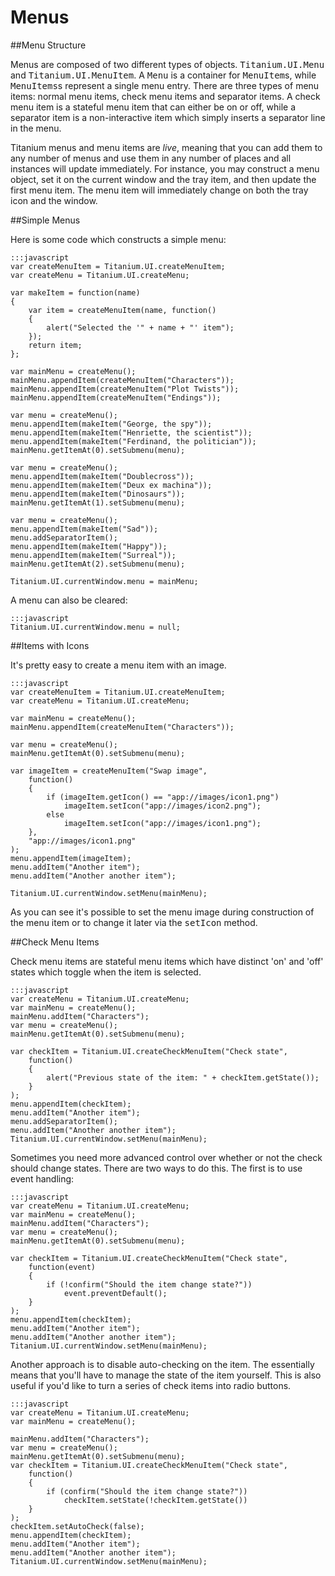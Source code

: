 Menus
=====
##Menu Structure

Menus are composed of two different types of objects. <tt>Titanium.UI.Menu</tt>
and <tt>Titanium.UI.MenuItem</tt>. A <tt>Menu</tt> is a container for
<tt>MenuItem</tt>s, while <tt>MenuItems</tt>s represent a single menu entry.
There are three types of menu items: normal menu items, check menu items and
separator items. A check menu item is a stateful menu item that can either be
on or off, while a separator item is a non-interactive item which simply inserts
a separator line in the menu.

Titanium menus and menu items are <em>live</em>, meaning that you can add them
to any number of menus and use them in any number of places and all instances
will update immediately. For instance, you may construct a menu object, set it
on the current window and the tray item, and then update the first menu item.
The menu item will immediately change on both the tray icon and the window.

##Simple Menus

Here is some code which constructs a simple menu:

	:::javascript
	var createMenuItem = Titanium.UI.createMenuItem;
	var createMenu = Titanium.UI.createMenu;

	var makeItem = function(name)
	{
		var item = createMenuItem(name, function()
		{
			alert("Selected the '" + name + "' item");
		});
		return item;
	};

	var mainMenu = createMenu();
	mainMenu.appendItem(createMenuItem("Characters"));
	mainMenu.appendItem(createMenuItem("Plot Twists"));
	mainMenu.appendItem(createMenuItem("Endings"));

	var menu = createMenu();
	menu.appendItem(makeItem("George, the spy"));
	menu.appendItem(makeItem("Henriette, the scientist"));
	menu.appendItem(makeItem("Ferdinand, the politician"));
	mainMenu.getItemAt(0).setSubmenu(menu);

	var menu = createMenu();
	menu.appendItem(makeItem("Doublecross"));
	menu.appendItem(makeItem("Deux ex machina"));
	menu.appendItem(makeItem("Dinosaurs"));
	mainMenu.getItemAt(1).setSubmenu(menu);

	var menu = createMenu();
	menu.appendItem(makeItem("Sad"));
	menu.addSeparatorItem();
	menu.appendItem(makeItem("Happy"));
	menu.appendItem(makeItem("Surreal"));
	mainMenu.getItemAt(2).setSubmenu(menu);

	Titanium.UI.currentWindow.menu = mainMenu;

A menu can also be cleared:

	:::javascript
	Titanium.UI.currentWindow.menu = null;

##Items with Icons

It's pretty easy to create a menu item with an image. 

	:::javascript
	var createMenuItem = Titanium.UI.createMenuItem;
	var createMenu = Titanium.UI.createMenu;

	var mainMenu = createMenu();
	mainMenu.appendItem(createMenuItem("Characters"));

	var menu = createMenu();
	mainMenu.getItemAt(0).setSubmenu(menu);

	var imageItem = createMenuItem("Swap image",
		function()
		{
			if (imageItem.getIcon() == "app://images/icon1.png")
				imageItem.setIcon("app://images/icon2.png");
			else
				imageItem.setIcon("app://images/icon1.png");
		},
		"app://images/icon1.png"
	);
	menu.appendItem(imageItem);
	menu.addItem("Another item");
	menu.addItem("Another another item");

	Titanium.UI.currentWindow.setMenu(mainMenu);

As you can see it's possible to set the menu image during construction
of the menu item or to change it later via the <tt>setIcon</tt> method.

##Check Menu Items

Check menu items are stateful menu items which have
distinct 'on' and 'off' states which toggle when the
item is selected.

	:::javascript
	var createMenu = Titanium.UI.createMenu;
	var mainMenu = createMenu();
	mainMenu.addItem("Characters");
	var menu = createMenu();
	mainMenu.getItemAt(0).setSubmenu(menu);

	var checkItem = Titanium.UI.createCheckMenuItem("Check state",
		function()
		{
			alert("Previous state of the item: " + checkItem.getState());
		}
	);
	menu.appendItem(checkItem);
	menu.addItem("Another item");
	menu.addSeparatorItem();
	menu.addItem("Another another item");
	Titanium.UI.currentWindow.setMenu(mainMenu);

Sometimes you need more advanced control over whether or not the
check should change states. There are two ways to do this. The first
is to use event handling:

	:::javascript
	var createMenu = Titanium.UI.createMenu;
	var mainMenu = createMenu();
	mainMenu.addItem("Characters");
	var menu = createMenu();
	mainMenu.getItemAt(0).setSubmenu(menu);

	var checkItem = Titanium.UI.createCheckMenuItem("Check state",
		function(event)
		{
			if (!confirm("Should the item change state?"))
				event.preventDefault();
		}
	);
	menu.appendItem(checkItem);
	menu.addItem("Another item");
	menu.addItem("Another another item");
	Titanium.UI.currentWindow.setMenu(mainMenu);

Another approach is to disable auto-checking on the item. The essentially
means that you'll have to manage the state of the item yourself. This is
also useful if you'd like to turn a series of check items into radio buttons.

	:::javascript
	var createMenu = Titanium.UI.createMenu;
	var mainMenu = createMenu();

	mainMenu.addItem("Characters");
	var menu = createMenu();
	mainMenu.getItemAt(0).setSubmenu(menu);
	var checkItem = Titanium.UI.createCheckMenuItem("Check state",
		function()
		{
			if (confirm("Should the item change state?"))
				checkItem.setState(!checkItem.getState())
		}
	);
	checkItem.setAutoCheck(false);
	menu.appendItem(checkItem);
	menu.addItem("Another item");
	menu.addItem("Another another item");
	Titanium.UI.currentWindow.setMenu(mainMenu);

